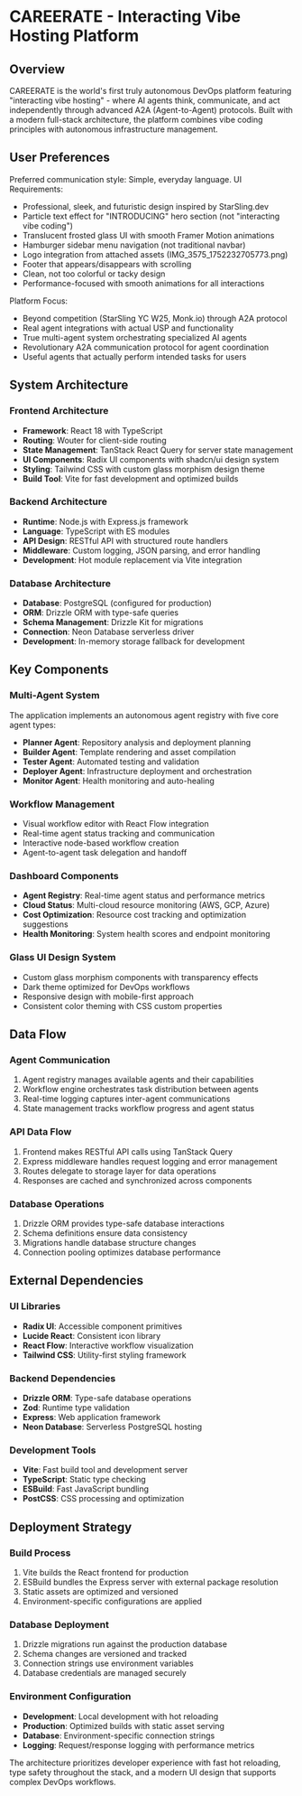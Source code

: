 # CAREERATE - Interacting Vibe Hosting Platform

## Overview

CAREERATE is the world's first truly autonomous DevOps platform featuring "interacting vibe hosting" - where AI agents think, communicate, and act independently through advanced A2A (Agent-to-Agent) protocols. Built with a modern full-stack architecture, the platform combines vibe coding principles with autonomous infrastructure management.

## User Preferences

Preferred communication style: Simple, everyday language.
UI Requirements: 
- Professional, sleek, and futuristic design inspired by StarSling.dev
- Particle text effect for "INTRODUCING" hero section (not "interacting vibe coding")
- Translucent frosted glass UI with smooth Framer Motion animations
- Hamburger sidebar menu navigation (not traditional navbar)
- Logo integration from attached assets (IMG_3575_1752232705773.png)
- Footer that appears/disappears with scrolling
- Clean, not too colorful or tacky design
- Performance-focused with smooth animations for all interactions

Platform Focus:
- Beyond competition (StarSling YC W25, Monk.io) through A2A protocol
- Real agent integrations with actual USP and functionality
- True multi-agent system orchestrating specialized AI agents
- Revolutionary A2A communication protocol for agent coordination
- Useful agents that actually perform intended tasks for users

## System Architecture

### Frontend Architecture
- **Framework**: React 18 with TypeScript
- **Routing**: Wouter for client-side routing
- **State Management**: TanStack React Query for server state management
- **UI Components**: Radix UI components with shadcn/ui design system
- **Styling**: Tailwind CSS with custom glass morphism design theme
- **Build Tool**: Vite for fast development and optimized builds

### Backend Architecture
- **Runtime**: Node.js with Express.js framework
- **Language**: TypeScript with ES modules
- **API Design**: RESTful API with structured route handlers
- **Middleware**: Custom logging, JSON parsing, and error handling
- **Development**: Hot module replacement via Vite integration

### Database Architecture
- **Database**: PostgreSQL (configured for production)
- **ORM**: Drizzle ORM with type-safe queries
- **Schema Management**: Drizzle Kit for migrations
- **Connection**: Neon Database serverless driver
- **Development**: In-memory storage fallback for development

## Key Components

### Multi-Agent System
The application implements an autonomous agent registry with five core agent types:
- **Planner Agent**: Repository analysis and deployment planning
- **Builder Agent**: Template rendering and asset compilation
- **Tester Agent**: Automated testing and validation
- **Deployer Agent**: Infrastructure deployment and orchestration
- **Monitor Agent**: Health monitoring and auto-healing

### Workflow Management
- Visual workflow editor with React Flow integration
- Real-time agent status tracking and communication
- Interactive node-based workflow creation
- Agent-to-agent task delegation and handoff

### Dashboard Components
- **Agent Registry**: Real-time agent status and performance metrics
- **Cloud Status**: Multi-cloud resource monitoring (AWS, GCP, Azure)
- **Cost Optimization**: Resource cost tracking and optimization suggestions
- **Health Monitoring**: System health scores and endpoint monitoring

### Glass UI Design System
- Custom glass morphism components with transparency effects
- Dark theme optimized for DevOps workflows
- Responsive design with mobile-first approach
- Consistent color theming with CSS custom properties

## Data Flow

### Agent Communication
1. Agent registry manages available agents and their capabilities
2. Workflow engine orchestrates task distribution between agents
3. Real-time logging captures inter-agent communications
4. State management tracks workflow progress and agent status

### API Data Flow
1. Frontend makes RESTful API calls using TanStack Query
2. Express middleware handles request logging and error management
3. Routes delegate to storage layer for data operations
4. Responses are cached and synchronized across components

### Database Operations
1. Drizzle ORM provides type-safe database interactions
2. Schema definitions ensure data consistency
3. Migrations handle database structure changes
4. Connection pooling optimizes database performance

## External Dependencies

### UI Libraries
- **Radix UI**: Accessible component primitives
- **Lucide React**: Consistent icon library
- **React Flow**: Interactive workflow visualization
- **Tailwind CSS**: Utility-first styling framework

### Backend Dependencies
- **Drizzle ORM**: Type-safe database operations
- **Zod**: Runtime type validation
- **Express**: Web application framework
- **Neon Database**: Serverless PostgreSQL hosting

### Development Tools
- **Vite**: Fast build tool and development server
- **TypeScript**: Static type checking
- **ESBuild**: Fast JavaScript bundling
- **PostCSS**: CSS processing and optimization

## Deployment Strategy

### Build Process
1. Vite builds the React frontend for production
2. ESBuild bundles the Express server with external package resolution
3. Static assets are optimized and versioned
4. Environment-specific configurations are applied

### Database Deployment
1. Drizzle migrations run against the production database
2. Schema changes are versioned and tracked
3. Connection strings use environment variables
4. Database credentials are managed securely

### Environment Configuration
- **Development**: Local development with hot reloading
- **Production**: Optimized builds with static asset serving
- **Database**: Environment-specific connection strings
- **Logging**: Request/response logging with performance metrics

The architecture prioritizes developer experience with fast hot reloading, type safety throughout the stack, and a modern UI design that supports complex DevOps workflows.